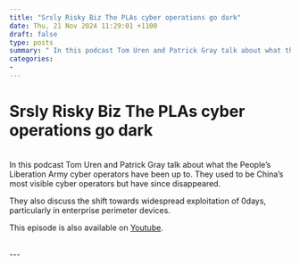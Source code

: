 ```yaml
---
title: "Srsly Risky Biz The PLAs cyber operations go dark"
date: Thu, 21 Nov 2024 11:29:01 +1100
draft: false
type: posts
summary: " In this podcast Tom Uren and Patrick Gray talk about what the People’s Liberation Army cyber operators have been up to. They"
categories: 
- 
---
```

# Srsly Risky Biz The PLAs cyber operations go dark


<br/>
In this podcast Tom Uren and Patrick Gray talk about what the People’s Liberation Army cyber operators have been up to. They used to be China’s most visible cyber operators but have since disappeared.

They also discuss the shift towards widespread exploitation of 0days, particularly in enterprise perimeter devices.

This episode is also available on [Youtube](https://youtu.be/SXQuYawXqC4).

<br/>
---

